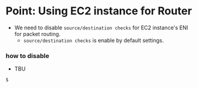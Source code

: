 # Point: Using EC2 instance for Router
* We need to disable `source/destination checks` for EC2 instance's ENI for packet routing.
  * `source/destination checks` is enable by default settings.

### how to disable

* TBU

```bash
$
```